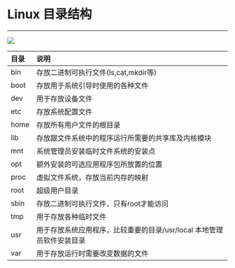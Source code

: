 # Linux 目录结构

---

![](/assets/微信截图_20171102134832.png)

| 目录 | 说明 |
| :--- | :--- |
| bin | 存放二进制可执行文件\(ls,cat,mkdir等\) |
| boot | 存放用于系统引导时使用的各种文件 |
| dev | 用于存放设备文件 |
| etc | 存放系统配置文件 |
| home | 存放所有用户文件的根目录 |
| lib | 存放跟文件系统中的程序运行所需要的共享库及内核模块 |
| mnt | 系统管理员安装临时文件系统的安装点 |
| opt | 额外安装的可选应用程序包所放置的位置 |
| proc | 虚拟文件系统，存放当前内存的映射 |
| root | 超级用户目录 |
| sbin | 存放二进制可执行文件，只有root才能访问 |
| tmp | 用于存放各种临时文件 |
| usr | 用于存放系统应用程序，比较重要的目录/usr/local 本地管理员软件安装目录 |
| var | 用于存放运行时需要改变数据的文件 |